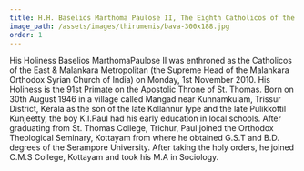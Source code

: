 ```yaml
---
title: H.H. Baselios Marthoma Paulose II, The Eighth Catholicos of the East in Malankara
image_path: /assets/images/thirumenis/bava-300x188.jpg
order: 1
---
```

His Holiness Baselios MarthomaPaulose II was enthroned as the Catholicos of the East & Malankara Metropolitan (the Supreme Head of the Malankara Orthodox Syrian Church of India) on Monday, 1st November 2010. His Holiness is the 91st Primate on the Apostolic Throne of St. Thomas. Born on 30th August 1946 in a village called Mangad near Kunnamkulam, Trissur District, Kerala as the son of the late Kollannur Iype and the late Pulikkottil Kunjeetty, the boy K.I.Paul had his early education in local schools. After graduating from St. Thomas College, Trichur, Paul joined the Orthodox Theological Seminary, Kottayam from where he obtained G.S.T and B.D. degrees of the Serampore University. After taking the holy orders, he joined C.M.S College, Kottayam and took his M.A in Sociology.